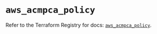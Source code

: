 # `aws_acmpca_policy`

Refer to the Terraform Registry for docs: [`aws_acmpca_policy`](https://registry.terraform.io/providers/hashicorp/aws/5.37.0/docs/resources/acmpca_policy).
